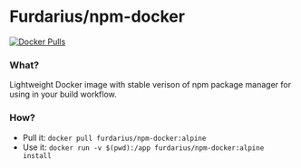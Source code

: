 # Furdarius/npm-docker

[![Docker Pulls](https://img.shields.io/docker/pulls/furdarius/npm-docker.svg?maxAge=604800)][hub]

### What?

Lightweight Docker image with stable verison of npm package manager for using in your build workflow.

### How?

* Pull it: `docker pull furdarius/npm-docker:alpine`
* Use it: `docker run -v $(pwd):/app furdarius/npm-docker:alpine install`

[hub]: https://hub.docker.com/r/furdarius/npm-docker/
